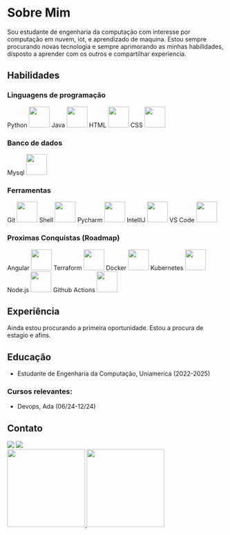 # Sobre Mim
Sou estudante de engenharia da computação com interesse por computação em nuvem, iot, e aprendizado de maquina. Estou sempre procurando novas tecnologia e sempre aprimorando as minhas habilidades, disposto a aprender com os outros e compartilhar experiencia.

## Habilidades

### Linguagens de programação
<div> 
Python <img src="https://cdn.jsdelivr.net/gh/devicons/devicon@latest/icons/python/python-original-wordmark.svg" width="48" height="48"/> 
Java <img src="https://cdn.jsdelivr.net/gh/devicons/devicon@latest/icons/java/java-original-wordmark.svg" width="48" height="48"/> 
HTML <img src="https://cdn.jsdelivr.net/gh/devicons/devicon@latest/icons/html5/html5-original-wordmark.svg" width="48" height="48"/> 
CSS <img src="https://cdn.jsdelivr.net/gh/devicons/devicon@latest/icons/css3/css3-original-wordmark.svg" width="48" height="48"/> </div>

### Banco de dados
<div> Mysql <img src="https://cdn.jsdelivr.net/gh/devicons/devicon@latest/icons/mysql/mysql-original-wordmark.svg" width="48" height="48"/> </div>

### Ferramentas
<div> 
Git <img src="https://cdn.jsdelivr.net/gh/devicons/devicon@latest/icons/git/git-original-wordmark.svg" width="48" height="48"/> 
Shell <img src="https://cdn.jsdelivr.net/gh/devicons/devicon@latest/icons/bash/bash-plain.svg" width="48" height="48"/> 
Pycharm <img src="https://cdn.jsdelivr.net/gh/devicons/devicon@latest/icons/pycharm/pycharm-original.svg" width="48" height="48"/> 
IntellIJ <img src="https://cdn.jsdelivr.net/gh/devicons/devicon@latest/icons/intellij/intellij-original.svg" width="48" height="48"/> 
VS Code <img src="https://cdn.jsdelivr.net/gh/devicons/devicon@latest/icons/vscode/vscode-original.svg" width="48" height="48"/> </div>

### Proximas Conquistas (Roadmap)
<div> 
Angular <img src="https://cdn.jsdelivr.net/gh/devicons/devicon@latest/icons/angular/angular-original.svg" width="48" height="48"/>
Terraform <img src="https://cdn.jsdelivr.net/gh/devicons/devicon@latest/icons/terraform/terraform-original-wordmark.svg" width="48" height="48"/>
Docker <img src="https://cdn.jsdelivr.net/gh/devicons/devicon@latest/icons/docker/docker-original.svg" width="48" height="48"/> 
Kubernetes <img src="https://cdn.jsdelivr.net/gh/devicons/devicon@latest/icons/kubernetes/kubernetes-original-wordmark.svg" width="48" height="48"/> 
Node.js <img src="https://cdn.jsdelivr.net/gh/devicons/devicon@latest/icons/nodejs/nodejs-original-wordmark.svg" width="48" height="48"/> 
Github Actions <img src="https://cdn.jsdelivr.net/gh/devicons/devicon@latest/icons/githubactions/githubactions-original.svg"width="48" height="48"/> </div>

## Experiência
Ainda estou procurando a primeira oportunidade. Estou a procura de estagio e afins.

## Educação
- Estudante de Engenharia da Computação, Uniamerica (2022-2025) 
### Cursos relevantes:
- Devops, Ada (06/24-12/24)

## Contato
<div> <a href = "mailto:danielguidini2002@gmail.com"><img loading="lazy" src="https://img.shields.io/badge/Gmail-D14836?style=for-the-badge&logo=gmail&logoColor=white" target="_blank"></a> <a href="https://www.linkedin.com/in/danielguidini/" target="_blank"><img loading="lazy" src="https://img.shields.io/badge/-LinkedIn-%230077B5?style=for-the-badge&logo=linkedin&logoColor=white" target="_blank"></a> </div> <div> <a href="https://github.com/danielguidini"> <img loading="lazy" height="180em" src="https://github-readme-stats.vercel.app/api/top-langs/?username=danielguidini&layout=compact&langs_count=7&theme=dracula"/> <img loading="lazy" height="180em" src="https://github-readme-stats.vercel.app/api?username=danielguidini&show_icons=true&theme=dracula&include_all_commits=true&count_private=true"/> </div>

